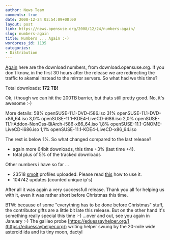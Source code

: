 ```yaml
---
author: News Team
comments: true
date: 2008-12-24 02:54:09+00:00
layout: post
link: https://news.opensuse.org/2008/12/24/numbers-again/
slug: numbers-again
title: Numbers ... Again :-)
wordpress_id: 1135
categories:
- Distribution
---
```


[Again](//news.opensuse.org/2008/06/24/numbers/) here are the download numbers, from download.opensuse.org. If you don't know, in the first 30 hours after the release we are redirecting the traffic to akamai instead to the mirror servers. So what had we this time?

Total downloads: **172 TB!**

Ok, i though we can hit the 200TB barrier, but thats still pretty good. No, it's awesome :-)


More details:
58%  openSUSE-11.1-DVD-i586.iso
31%  openSUSE-11.1-DVD-x86_64.iso
3,0% openSUSE-11.1-KDE4-LiveCD-i686.iso
2,0% openSUSE-11.1-Addon-NonOss-BiArch-i586-x86_64.iso
1,8% openSUSE-11.1-GNOME-LiveCD-i686.iso
1,1% openSUSE-11.1-KDE4-LiveCD-x86_64.iso

The rest is below 1%. So what changed compared to the last release?

* again more 64bit downloads, this time +3% (last time +4).
* total plus of 5% of the tracked downloads

Other numbers i have so far ...

* 23518 [smolt](//smolts.org/) profiles uploaded. Please read [this](//zonker.opensuse.org/2008/12/22/reminder-to-smolt-we-want-your-hardware-profiles/) how to use it.
* 104742 updates (counted unique ip's)

After all it was again a very successfull release. Thank you all for helping us with it, even it was rather short before Christmas this time.

BTW: because of some "everything has to be done before Christmas" stuff, the contributor gifts are a little bit late this release. But on the other hand it's something really special this time :-) ...over and out, see you again in January :-) The galileo probe [https://eduessayhelper.org/](https://eduessayhelper.org/) writing helper swung by the 20-mile wide asteroid ida and its tiny moon, dactyl

